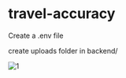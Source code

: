 # travel-accuracy

Create a .env file

create uploads folder in backend/

![1](https://github.com/viraj28/travel-accuracy/assets/19167411/a67f8d10-e240-4abc-ac4b-e1a08a2919c7)
